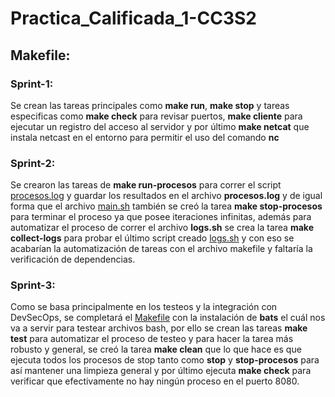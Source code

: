 # Practica_Calificada_1-CC3S2


## Makefile:
### Sprint-1:
Se crean las tareas principales como **make run**, **make stop** y tareas especificas como **make check** para revisar puertos, **make cliente** para ejecutar un registro del acceso al servidor y por último **make netcat** que instala netcast en el entorno para permitir el uso del comando **nc**


### Sprint-2:
Se crearon las tareas de **make run-procesos** para correr el script [procesos.log](src/procesos.sh) y guardar los resultados en el archivo **procesos.log** y de igual forma que el archivo [main.sh](src/main.sh) también se creó la tarea **make stop-procesos** para terminar el proceso ya que posee iteraciones infinitas, además para automatizar el proceso de correr el archivo **logs.sh** se crea la tarea **make collect-logs** para probar el último script creado [logs.sh](src/logs.sh) y con eso se acabarían la automatización de tareas con el archivo makefile y faltaría la verificación de dependencias.


### Sprint-3:
Como se basa principalmente en los testeos y la integración con DevSecOps, se completará el [Makefile](./Makefile) con la instalación de **bats** el cuál nos va a servir para testear archivos bash, por ello se crean las tareas **make test** para automatizar el proceso de testeo y para hacer la tarea más robusto y general, se creó la tarea **make clean** que lo que hace es que ejecuta todos los procesos de stop tanto como **stop** y **stop-procesos** para así mantener una limpieza general y por último ejecuta **make check** para verificar que efectivamente no hay ningún proceso en el puerto 8080.
